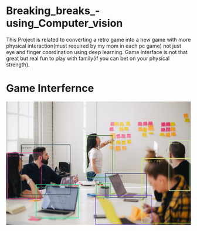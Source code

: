 # Breaking_breaks_-using_Computer_vision
This Project is related to converting a retro game into a new game with more physical interaction(must required by my mom in each pc game) not just eye and finger coordination using deep learning. Game interface is not that great but real fun to play with family(if you can bet on your physical strength).

# Game Interfernce
![](https://github.com/BhaveshRaj27/Object_Detection-using-YoloV3/blob/main/Image/result.jpg)
